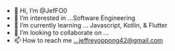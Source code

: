 - 👋 Hi, I’m @JefFO0
- 👀 I’m interested in ...Software Engineering
- 🌱 I’m currently learning ... Javascript, Kotlin, & Flutter 
- 💞️ I’m looking to collaborate on ...
- 📫 How to reach me ...jeffreyoppong42@gmail.com

<!---
JefFO0/JefFO0 is a ✨ special ✨ repository because its `README.md` (this file) appears on your GitHub profile.
You can click the Preview link to take a look at your changes.
--->
